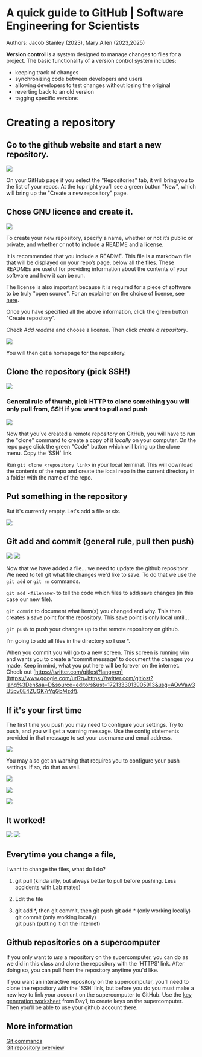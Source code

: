 # A quick guide to GitHub | Software Engineering for Scientists

Authors: Jacob Stanley (2023), Mary Allen (2023,2025)


**Version control** is a system designed to manage changes to files for a project. The basic functionality of a version control system includes:

- keeping track of changes
- synchronizing code between developers and users
- allowing developers to test changes without losing the original
- reverting back to an old version
- tagging specific versions


# Creating a repository

## Go to the github website and start a new repository.
 
![](images/gotogithub.png)

On your GitHub page if you select the "Repositories" tab, it will bring you to the list of your repos. At the top right you’ll see a green button "New", which will bring up the "Create a new repository" page.
 
## Chose GNU licence and create it.
![](images/nameit.png)


To create your new repository, specify a name, whether or not it’s public or private, and whether or not to include a README and a license.
 
It is recommended that you include a README. This file is a markdown file that will be displayed on your repo’s page, below all the files. These READMEs are useful for providing information about the contents of your software and how it can be run.
 
The license is also important because it is required for a piece of software to be truly "open source". For an explainer on the choice of license, see [here](https://docs.github.com/en/repositories/managing-your-repositorys-settings-and-features/customizing-your-repository/licensing-a-repository).

Once you have specified all the above information, click the green button "Create repository".

Check _Add readme_ and choose a license. Then click _create a repository_.

![](images/create.png)

You will then get a homepage for the repository.

## Clone the repository (pick SSH!)

![](images/cloneit.png)


### General rule of thumb, pick HTTP to clone something you will only pull from, SSH if you want to pull and push

![](images/cloneitlocal.png)


Now that you’ve created a remote repository on GitHub, you will have to run the "clone" command to create a copy of it *locally* on your computer. On the repo page click the green "Code" button which will bring up the clone menu. Copy the 'SSH' link.
 
Run `git clone <repository link>` in your local terminal. This will download the contents of the repo and create the local repo in the current directory in a folder with the name of the repo.

## Put something in  the repository
But it's currently empty. Let's add a file or six.

![](images/putin.png)

## Git add and commit (general rule, pull then push)

![](images/gitaddcommit.png)
![](images/commitmessage.png)


Now that we have added a file… we need to update the github repository. We need to tell git what file changes we'd like to save. To do that we use the `git add` or `git rm` commands.

`git add <filename>` to tell the code which files to add/save changes (in this case our new file).

`git commit` to document what item(s) you changed and why. This then creates a save point for the repository. This save point is only local until...

`git push` to push your changes up to the remote repository on github.

I’m going to add all files in the directory so I use \*.

When you commit you will go to a new screen. This screen is running vim and wants you to create a 'commit message' to document the changes you made. Keep in mind, what you put here will be forever on the internet. Check out [https://twitter.com/gitlost?lang=en](https://www.google.com/url?q=https://twitter.com/gitlost?lang%3Den&sa=D&source=editors&ust=1721333013905913&usg=AOvVaw3U5pv0E4ZUGK7rYqGbMzdf).

## If it's your first time 

The first time you push you may need to configure your settings. Try to push, and you will get a warning message. Use the config statements provided in that message to set your username and email address.

![](md_images/github_image13.png)

You may also get an warning that requires you to configure your push settings. If so, do that as well.

![](md_images/github_image14.png)

![](md_images/github_image9.png)

![](md_images/github_image12.png)

## It worked!

![](images/itworked.png)
![](images/itworked2.png)

## Everytime you change a file, 
I want to change the files,  what do I do?

1. git pull
(kinda silly, but always better to pull before pushing. Less accidents with Lab mates)

2. Edit the file

3. git add *, then git commit, then git push
	git add  * (only working locally)
	git commit (only working locally)	
	git push (putting it on the internet)

## Github repositories on a supercomputer
If you only want to *use* a repository on the supercomputer, you can do as we did in this class and clone the repository with the 'HTTPS' link. After doing so, you can pull from the repository anytime you'd like.

If you want an interactive repository on the supercomputer, you'll need to clone the repository with the 'SSH' link, but before you do you must make a new key to link your account on the supercomputer to GitHub. Use the [key generation worksheet](https://github.com/Dowell-Lab/srworkshop/blob/main/day01/worksheets/SSH_AWS.md) from Day1, to create keys on the supercomputer. Then you'll be able to use your github account there.

## More information

[Git commands](https://education.github.com/git-cheat-sheet-education.pdf)\
[Git repository overview](https://www.geeksforgeeks.org/what-is-a-git-repository/)

